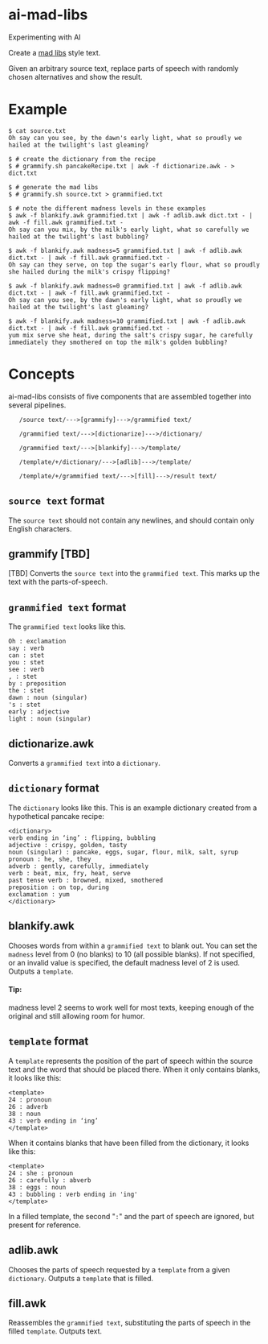 # ai-mad-libs
Experimenting with AI

Create a [mad libs](https://en.wikipedia.org/wiki/Mad_Libs) style text.

Given an arbitrary source text, replace parts of speech with randomly chosen alternatives and show the result.

# Example
```
$ cat source.txt
Oh say can you see, by the dawn's early light, what so proudly we hailed at the twilight's last gleaming?

$ # create the dictionary from the recipe
$ # grammify.sh pancakeRecipe.txt | awk -f dictionarize.awk - > dict.txt

$ # generate the mad libs
$ # grammify.sh source.txt > grammified.txt

$ # note the different madness levels in these examples
$ awk -f blankify.awk grammified.txt | awk -f adlib.awk dict.txt - | awk -f fill.awk grammified.txt -
Oh say can you mix, by the milk's early light, what so carefully we hailed at the twilight's last bubbling?

$ awk -f blankify.awk madness=5 grammified.txt | awk -f adlib.awk dict.txt - | awk -f fill.awk grammified.txt -
Oh say can they serve, on top the sugar's early flour, what so proudly she hailed during the milk's crispy flipping?

$ awk -f blankify.awk madness=0 grammified.txt | awk -f adlib.awk dict.txt - | awk -f fill.awk grammified.txt -
Oh say can you see, by the dawn's early light, what so proudly we hailed at the twilight's last gleaming?

$ awk -f blankify.awk madness=10 grammified.txt | awk -f adlib.awk dict.txt - | awk -f fill.awk grammified.txt -
yum mix serve she heat, during the salt's crispy sugar, he carefully immediately they smothered on top the milk's golden bubbling?
```
# Concepts
ai-mad-libs consists of five components that are assembled together into several pipelines.

```
   /source text/--->[grammify]--->/grammified text/
   
   /grammified text/--->[dictionarize]--->/dictionary/
   
   /grammified text/--->[blankify]--->/template/
   
   /template/+/dictionary/--->[adlib]--->/template/
   
   /template/+/grammified text/--->[fill]--->/result text/
```

## `source text` format
The `source text` should not contain any newlines, and should contain only English characters.

## grammify [TBD]
[TBD] Converts the `source text` into the `grammified text`. This marks up the text with the parts-of-speech.

## `grammified text` format
The `grammified text` looks like this.
```
Oh : exclamation
say : verb
can : stet
you : stet
see : verb
, : stet
by : preposition
the : stet
dawn : noun (singular)
's : stet
early : adjective
light : noun (singular)
```
## dictionarize.awk
Converts a `grammified text` into a `dictionary`.

## `dictionary` format
The `dictionary` looks like this. This is an example dictionary created from a hypothetical pancake recipe:
```
<dictionary>
verb ending in ‘ing’ : flipping, bubbling
adjective : crispy, golden, tasty
noun (singular) : pancake, eggs, sugar, flour, milk, salt, syrup
pronoun : he, she, they
adverb : gently, carefully, immediately
verb : beat, mix, fry, heat, serve
past tense verb : browned, mixed, smothered
preposition : on top, during
exclamation : yum
</dictionary>
```
## blankify.awk
Chooses words from within a `grammified text` to blank out. You can set the `madness` level from 0 (no blanks) to 10 (all possible blanks). If not specified, or an invalid value is specified, the default madness level of 2 is used.
Outputs a `template`.
#### Tip:
madness level 2 seems to work well for most texts, keeping enough of the original and still allowing room for humor.
## `template` format
A `template` represents the position of the part of speech within the source text and the word that should be placed there. When it only contains blanks, it looks like this:
```
<template>
24 : pronoun
26 : adverb
38 : noun
43 : verb ending in ‘ing’
</template>
```
When it contains blanks that have been filled from the dictionary, it looks like this:
```
<template>
24 : she : pronoun
26 : carefully : abverb
38 : eggs : noun
43 : bubbling : verb ending in 'ing'
</template>
```
In a filled template, the second "` : `" and the part of speech are ignored, but present for reference.
## adlib.awk
Chooses the parts of speech requested by a `template` from a given `dictionary`.
Outputs a `template` that is filled.

## fill.awk
Reassembles the `grammified text`, substituting the parts of speech in the filled `template`. Outputs text.
